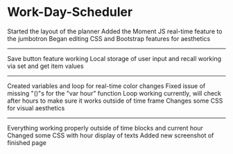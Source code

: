 # Work-Day-Scheduler

Started the layout of the planner
Added the Moment JS real-time feature to the jumbotron
Began editing CSS and Bootstrap features for aesthetics

---

Save button feature working
Local storage of user input and recall working via set and get item values

---

Created variables and loop for real-time color changes
Fixed issue of missing "()"s for the "var hour" function
Loop working currently, will check after hours to make sure it works outside of time frame
Changes some CSS for visual aesthetics

---

Everything working properly outside of time blocks and current hour
Changed some CSS with hour display of texts
Added new screenshot of finished page
